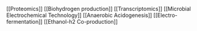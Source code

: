 [[Proteomics]]
[[Biohydrogen production]]
[[Transcriptomics]]
[[Microbial Electrochemical Technology]]
[[Anaerobic Acidogenesis]]
[[Electro-fermentation]]
[[Ethanol-h2 Co-production]]
